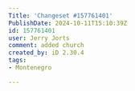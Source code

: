 ```yaml
---
Title: 'Changeset #157761401'
PublishDate: 2024-10-11T15:10:39Z
id: 157761401
user: Jerry Jorts
comment: added church
created_by: iD 2.30.4
tags:
- Montenegro

---
```

